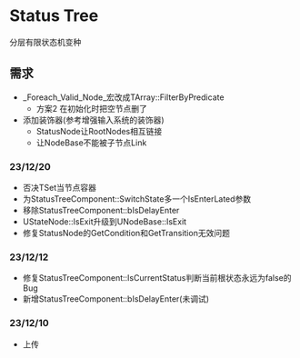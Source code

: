 # Status Tree
分层有限状态机变种


## 需求
* _Foreach_Valid_Node_宏改成TArray::FilterByPredicate
    * 方案2 在初始化时把空节点删了
* 添加装饰器(参考增强输入系统的装饰器)
    * StatusNode让RootNodes相互链接
    * 让NodeBase不能被子节点Link


### 23/12/20
* 否决TSet当节点容器
* 为StatusTreeComponent::SwitchState多一个IsEnterLated参数
* 移除StatusTreeComponent::bIsDelayEnter
* UStateNode::IsExit升级到UNodeBase::IsExit
* 修复StatusNode的GetCondition和GetTransition无效问题


### 23/12/12
* 修复StatusTreeComponent::IsCurrentStatus判断当前根状态永远为false的Bug
* 新增StatusTreeComponent::bIsDelayEnter(未调试)

### 23/12/10
* 上传